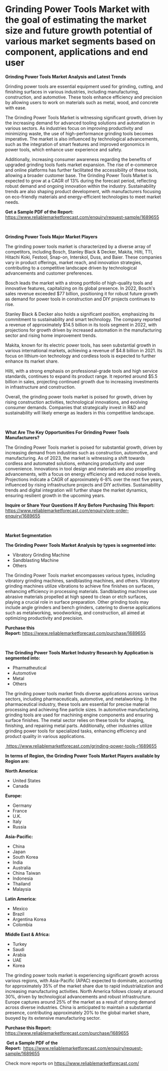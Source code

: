 <p><h1>Grinding Power Tools Market with the goal of estimating the market size and future growth potential of various market segments based on component, applications and end user</h1></p><p><strong>Grinding Power Tools Market Analysis and Latest Trends</strong></p>
<p><p>Grinding power tools are essential equipment used for grinding, cutting, and finishing surfaces in various industries, including manufacturing, construction, and automotive. These tools enhance efficiency and precision by allowing users to work on materials such as metal, wood, and concrete with ease. </p><p>The Grinding Power Tools Market is witnessing significant growth, driven by the increasing demand for advanced tooling solutions and automation in various sectors. As industries focus on improving productivity and minimizing waste, the use of high-performance grinding tools becomes imperative. The market is also influenced by technological advancements, such as the integration of smart features and improved ergonomics in power tools, which enhance user experience and safety.</p><p>Additionally, increasing consumer awareness regarding the benefits of upgraded grinding tools fuels market expansion. The rise of e-commerce and online platforms has further facilitated the accessibility of these tools, allowing a broader customer base. The Grinding Power Tools Market is expected to grow at a CAGR of 13% during the forecast period, reflecting robust demand and ongoing innovation within the industry.  Sustainability trends are also shaping product development, with manufacturers focusing on eco-friendly materials and energy-efficient technologies to meet market needs.</p></p>
<p><strong>Get a Sample PDF of the Report:&nbsp;</strong> <a href="https://www.reliablemarketforecast.com/enquiry/request-sample/1689655?utm_campaign=3099&utm_medium=2&utm_source=Github&utm_content=ia&utm_term=10042025&utm_id=grinding-power-tools">https://www.reliablemarketforecast.com/enquiry/request-sample/1689655</a></p>
<p>&nbsp;</p>
<p><strong>Grinding Power Tools Major Market Players</strong></p>
<p><p>The grinding power tools market is characterized by a diverse array of competitors, including Bosch, Stanley Black & Decker, Makita, Hilti, TTI, Hitachi Koki, Festool, Snap-on, Interskol, Duss, and Baier. These companies vary in product offerings, market reach, and innovation strategies, contributing to a competitive landscape driven by technological advancements and customer preferences.</p><p>Bosch leads the market with a strong portfolio of high-quality tools and innovative features, capitalizing on its global presence. In 2022, Bosch's sales revenue exceeded $77 billion, positioning it for robust future growth as demand for power tools in construction and DIY projects continues to rise.</p><p>Stanley Black & Decker also holds a significant position, emphasizing its commitment to sustainability and smart technology. The company reported a revenue of approximately $14.5 billion in its tools segment in 2022, with projections for growth driven by increased automation in the manufacturing sector and rising home improvement trends.</p><p>Makita, known for its electric power tools, has seen substantial growth in various international markets, achieving a revenue of $4.8 billion in 2021. Its focus on lithium-ion technology and cordless tools is expected to further enhance its market share.</p><p>Hilti, with a strong emphasis on professional-grade tools and high service standards, continues to expand its product range. It reported around $5.5 billion in sales, projecting continued growth due to increasing investments in infrastructure and construction.</p><p>Overall, the grinding power tools market is poised for growth, driven by rising construction activities, technological innovations, and evolving consumer demands. Companies that strategically invest in R&D and sustainability will likely emerge as leaders in this competitive landscape.</p></p>
<p>&nbsp;</p>
<p><strong>What Are The Key Opportunities For Grinding Power Tools Manufacturers?</strong></p>
<p><p>The Grinding Power Tools market is poised for substantial growth, driven by increasing demand from industries such as construction, automotive, and manufacturing. As of 2023, the market is witnessing a shift towards cordless and automated solutions, enhancing productivity and user convenience. Innovations in tool design and materials are also propelling advancements, with a focus on energy efficiency and reduced noise levels. Projections indicate a CAGR of approximately 6-8% over the next five years, influenced by rising infrastructure projects and DIY activities. Sustainability trends and digital integration will further shape the market dynamics, ensuring resilient growth in the upcoming years.</p></p>
<p><strong>Inquire or Share Your Questions If Any Before Purchasing This Report:</strong> <a href="https://www.reliablemarketforecast.com/enquiry/pre-order-enquiry/1689655?utm_campaign=3099&utm_medium=2&utm_source=Github&utm_content=ia&utm_term=10042025&utm_id=grinding-power-tools">https://www.reliablemarketforecast.com/enquiry/pre-order-enquiry/1689655</a></p>
<p>&nbsp;</p>
<p><strong>Market Segmentation</strong></p>
<p><strong>The Grinding Power Tools Market Analysis by types is segmented into:</strong></p>
<p><ul><li>Vibratory Grinding Machine</li><li>Sandblasting Machine</li><li>Others</li></ul></p>
<p><p>The Grinding Power Tools market encompasses various types, including vibratory grinding machines, sandblasting machines, and others. Vibratory grinding machines utilize vibrations to achieve fine finishes on surfaces, enhancing efficiency in processing materials. Sandblasting machines use abrasive materials propelled at high speed to clean or etch surfaces, playing a crucial role in surface preparation. Other grinding tools may include angle grinders and bench grinders, catering to diverse applications such as metalworking, woodworking, and construction, all aimed at optimizing productivity and precision.</p></p>
<p><strong>Purchase this Report:&nbsp;</strong><a href="https://www.reliablemarketforecast.com/purchase/1689655?utm_campaign=3099&utm_medium=2&utm_source=Github&utm_content=ia&utm_term=10042025&utm_id=grinding-power-tools">https://www.reliablemarketforecast.com/purchase/1689655</a></p>
<p>&nbsp;</p>
<p><strong>The Grinding Power Tools Market Industry Research by Application is segmented into:</strong></p>
<p><ul><li>Pharmatheutical</li><li>Automotive</li><li>Metal</li><li>Others</li></ul></p>
<p><p>The grinding power tools market finds diverse applications across various sectors, including pharmaceuticals, automotive, and metalworking. In the pharmaceutical industry, these tools are essential for precise material processing and achieving fine particle sizes. In automotive manufacturing, grinding tools are used for machining engine components and ensuring surface finishes. The metal sector relies on these tools for shaping, finishing, and repairing metal parts. Additionally, other industries utilize grinding power tools for specialized tasks, enhancing efficiency and product quality in various applications.</p></p>
<p><a href="https://www.reliablemarketforecast.com/grinding-power-tools-r1689655?utm_campaign=3099&utm_medium=2&utm_source=Github&utm_content=ia&utm_term=10042025&utm_id=grinding-power-tools">&nbsp;https://www.reliablemarketforecast.com/grinding-power-tools-r1689655</a></p>
<p><strong>In terms of Region, the Grinding Power Tools Market Players available by Region are:</strong></p>
<p>
    <p> <strong> North America: </strong>
        <ul>
            <li>United States</li>
            <li>Canada</li>
        </ul>
        </p> 
    <p> <strong> Europe: </strong>
        <ul>
            <li>Germany</li>
            <li>France</li>
            <li>U.K.</li>
            <li>Italy</li>
            <li>Russia</li>
        </ul>
        </p> 
    <p> <strong> Asia-Pacific: </strong>
        <ul>
            <li>China</li>
            <li>Japan</li>
            <li>South Korea</li>
            <li>India</li>
            <li>Australia</li>
            <li>China Taiwan</li>
            <li>Indonesia</li>
            <li>Thailand</li>
            <li>Malaysia</li>
        </ul>
        </p> 
    <p> <strong> Latin America: </strong>
        <ul>
            <li>Mexico</li>
            <li>Brazil</li>
            <li>Argentina Korea</li>
            <li>Colombia</li>
        </ul>
        </p> 
    <p> <strong> Middle East & Africa: </strong>
        <ul>
            <li>Turkey</li>
            <li>Saudi</li>
            <li>Arabia</li>
            <li>UAE</li>
            <li>Korea</li>
        </ul>
    </p>
    </p>
<p><p>The grinding power tools market is experiencing significant growth across various regions, with Asia-Pacific (APAC) expected to dominate, accounting for approximately 35% of the market share due to rapid industrialization and increasing manufacturing activities. North America follows closely at around 30%, driven by technological advancements and robust infrastructure. Europe captures around 25% of the market as a result of strong demand across diverse industries. China is anticipated to maintain a substantial presence, contributing approximately 20% to the global market share, buoyed by its extensive manufacturing sector.</p></p>
<p><strong>Purchase this Report: </strong><a href="https://www.reliablemarketforecast.com/purchase/1689655?utm_campaign=3099&utm_medium=2&utm_source=Github&utm_content=ia&utm_term=10042025&utm_id=grinding-power-tools">https://www.reliablemarketforecast.com/purchase/1689655</a></p>
<p>&nbsp;<strong>Get a Sample PDF of the Report:&nbsp;&nbsp;</strong><a href="https://www.reliablemarketforecast.com/enquiry/request-sample/1689655?utm_campaign=3099&utm_medium=2&utm_source=Github&utm_content=ia&utm_term=10042025&utm_id=grinding-power-tools">https://www.reliablemarketforecast.com/enquiry/request-sample/1689655</a></p>
<p><strong></strong></p>
<p>Check more reports on <a href="https://www.reliablemarketforecast.com/?utm_campaign=3099&utm_medium=2&utm_source=Github&utm_content=ia&utm_term=10042025&utm_id=grinding-power-tools">https://www.reliablemarketforecast.com/</a></p>
